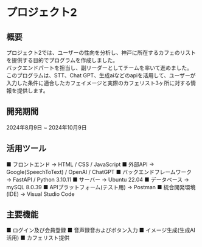 # プロジェクト2
## 概要
プロジェクト2では、ユーザーの性向を分析し、神戸に所在するカフェのリストを提供する目的でプログラムを作成しました。<br> 
バックエンドパートを担当し、副リーダーとしてチームを率いて進めました。<br>
このプログラムは、STT、Chat GPT、生成aiなどのapiを活用して、ユーザーが入力した条件に適合したカフェイメージと実際のカフェリスト3ヶ所に対する情報を提供します。

## 開発期間
2024年8月9日 ~ 2024年10月9日

## 活用ツール
■ フロントエンド  →  HTML  /  CSS  /  JavaScript
■ 外部API  →  Google(SpeechToText)  /  OpenAI / ChatGPT
■ バックエンドフレームワーク  →  FastAPI  / Python 3.10.11
■ サーバー  →  Ubuntu 22.04
■ データベース  →  mySQL 8.0.39
■ APIプラットフォーム(テスト用)  →  Postman
■ 統合開発環境(IDE)  →  Visual Studio Code

## 主要機能
■ ログイン及び会員登録
■ 音声録音およびボタン入力
■ イメージ生成(生成AI活用)
■ カフェリスト提供
